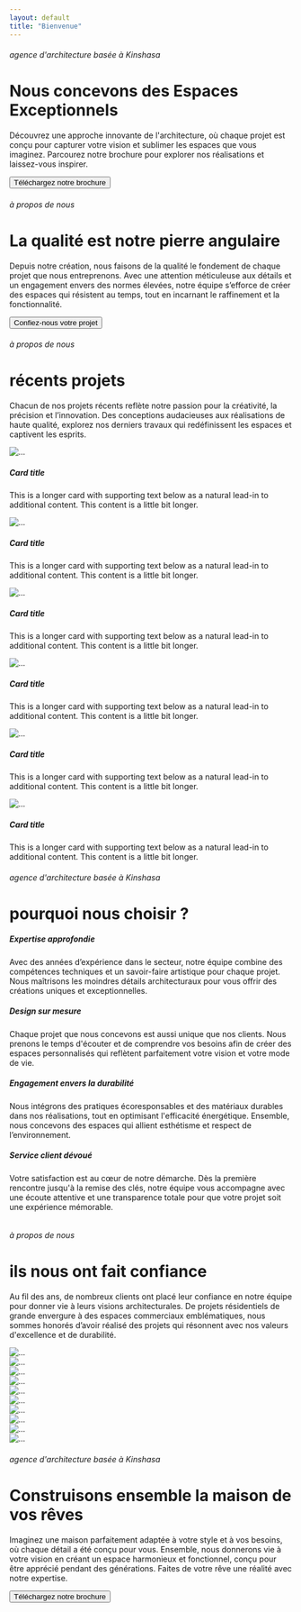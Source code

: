 ```yaml
---
layout: default
title: "Bienvenue"
---
```


<div class="container-fluid">
    <div class="row align-items-end th-hero p-xxl-5 p-lg-5 p-3">
        <div class="col-xxl-5 col-lg-6 col-12">
            <h6 class="text-uppercase fw-bold text-white">
                agence d'architecture basée à Kinshasa
            </h6>
            <h1 class="text-uppercase fw-bold text-white animate__animated animate__fadeIn">
                Nous concevons des Espaces Exceptionnels
            </h1>
        </div>
        <div class="col-xxl-3 offset-xxl-4 col-lg-5 offset-lg-1">
            <p class="text-white">
                Découvrez une approche innovante de l'architecture, où chaque projet est conçu pour capturer votre vision et sublimer les espaces que vous imaginez. Parcourez notre brochure pour explorer nos réalisations et laissez-vous inspirer.
            </p>
            <div class="d-grid gap-2">
                <button class="btn btn-primary" type="button">Téléchargez notre brochure</button>
            </div>
        </div>
    </div>
</div>

<div class="container-fluid p-xxl-5 p-lg-5 p-3 mt-5 mb-5">
    <div class="row align-items-start about-section">
        <div class="col-xxl-5 col-lg-6 col-12">
            <h6 class="text-uppercase fw-bold">
                à propos de nous
            </h6>
            <h1 class="text-uppercase fw-bold">
                La qualité est notre pierre angulaire
            </h1>
            <p>
                Depuis notre création, nous faisons de la qualité le fondement de chaque projet que nous entreprenons. Avec une attention méticuleuse aux détails et un engagement envers des normes élevées, notre équipe s’efforce de créer des espaces qui résistent au temps, tout en incarnant le raffinement et la fonctionnalité.
            </p>
            <div class="">
                <button class="btn btn-primary mb-5" type="button">Confiez-nous votre projet</button>
            </div>
        </div>
        <div class="col-xxl-5 offset-xxl-2 col-lg-6 offset-lg-0 col-12">
            <img class="img-fluid" src="/assets/images/th-img-about.webp" alt="">
        </div>
    </div>
</div>

<div class="container-fluid p-xxl-5 p-lg-5 p-3  mt-5 mb-5">
    <div class="row align-items-end projets-section">
        <div class="col-xxl-6 col-lg-6">
            <h6 class="text-uppercase fw-bold">
                à propos de nous
            </h6>
            <h1 class="text-uppercase fw-bold">
                récents projets
            </h1>
            <p>
                Chacun de nos projets récents reflète notre passion pour la créativité, la précision et l’innovation. Des conceptions audacieuses aux réalisations de haute qualité, explorez nos derniers travaux qui redéfinissent les espaces et captivent les esprits.
            </p>
        </div>
        <div class="col-xxl-12">
            <div class="row row-cols-1 row-cols-xxl-3 row-cols-lg-3 g-4">
                <div class="col">
                    <div class="card h-100">
                        <img src="/assets/images/th-img-h1.webp" class="card-img-top" alt="...">
                        <div class="card-body">
                            <h5 class="card-title">Card title</h5>
                            <p class="card-text">This is a longer card with supporting text below as a natural lead-in to additional content. This content is a little bit longer.</p>
                        </div>
                    </div>
                </div>
                <div class="col">
                    <div class="card h-100">
                        <img src="/assets/images/th-img-h2.webp" class="card-img-top" alt="...">
                        <div class="card-body">
                            <h5 class="card-title">Card title</h5>
                            <p class="card-text">This is a longer card with supporting text below as a natural lead-in to additional content. This content is a little bit longer.</p>
                        </div>
                    </div>
                </div>
                <div class="col">
                    <div class="card h-100">
                        <img src="/assets/images/th-img-h3.webp" class="card-img-top" alt="...">
                        <div class="card-body">
                            <h5 class="card-title">Card title</h5>
                            <p class="card-text">This is a longer card with supporting text below as a natural lead-in to additional content. This content is a little bit longer.</p>
                        </div>
                    </div>
                </div>
                <div class="col">
                    <div class="card h-100">
                        <img src="/assets/images/th-img-h4.webp" class="card-img-top" alt="...">
                        <div class="card-body">
                            <h5 class="card-title">Card title</h5>
                            <p class="card-text">This is a longer card with supporting text below as a natural lead-in to additional content. This content is a little bit longer.</p>
                        </div>
                    </div>
                </div>
                <div class="col">
                    <div class="card h-100">
                        <img src="/assets/images/th-img-h5.webp" class="card-img-top" alt="...">
                        <div class="card-body">
                            <h5 class="card-title">Card title</h5>
                            <p class="card-text">This is a longer card with supporting text below as a natural lead-in to additional content. This content is a little bit longer.</p>
                        </div>
                    </div>
                </div>
                <div class="col">
                    <div class="card h-100">
                        <img src="/assets/images/th-img-h1.webp" class="card-img-top" alt="...">
                        <div class="card-body">
                            <h5 class="card-title">Card title</h5>
                            <p class="card-text">This is a longer card with supporting text below as a natural lead-in to additional content. This content is a little bit longer.</p>
                        </div>
                    </div>
                </div>
            </div>
        </div>
    </div>
</div>

<div class="container-fluid bg-dark p-xxl-5 p-lg-5 p-3">
    <div class="row align-items-center pourquoi-section">
        <div class="col-xxl-7 col-lg-8">
            <h6 class="text-uppercase fw-bold text-white mt-3">
                agence d'architecture basée à Kinshasa
            </h6>
            <h1 class="text-uppercase fw-bold text-white">
                pourquoi nous choisir ?
            </h1>
            <div class="row row-cols-1 row-cols-xxl-2 row-cols-lg-2 g-4">
                <div class="col">
                    <div class="card h-100">
                        <div class="card-body">
                            <h5 class="card-title">Expertise approfondie</h5>
                            <p class="card-text">
                                Avec des années d’expérience dans le secteur, notre équipe combine des compétences techniques et un savoir-faire artistique pour chaque projet. Nous maîtrisons les moindres détails architecturaux pour vous offrir des créations uniques et exceptionnelles.
                            </p>
                        </div>
                    </div>
                </div>
                <div class="col">
                    <div class="card h-100">
                        <div class="card-body">
                            <h5 class="card-title">Design sur mesure</h5>
                            <p class="card-text">
                                Chaque projet que nous concevons est aussi unique que nos clients. Nous prenons le temps d'écouter et de comprendre vos besoins afin de créer des espaces personnalisés qui reflètent parfaitement votre vision et votre mode de vie.
                            </p>
                        </div>
                    </div>
                </div>
                <div class="col">
                    <div class="card h-100">
                        <div class="card-body">
                            <h5 class="card-title">Engagement envers la durabilité</h5>
                            <p class="card-text">
                                Nous intégrons des pratiques écoresponsables et des matériaux durables dans nos réalisations, tout en optimisant l'efficacité énergétique. Ensemble, nous concevons des espaces qui allient esthétisme et respect de l’environnement.
                            </p>
                        </div>
                    </div>
                </div>
                <div class="col">
                    <div class="card h-100">
                        <div class="card-body">
                            <h5 class="card-title">Service client dévoué </h5>
                            <p class="card-text">
                                Votre satisfaction est au cœur de notre démarche. Dès la première rencontre jusqu'à la remise des clés, notre équipe vous accompagne avec une écoute attentive et une transparence totale pour que votre projet soit une expérience mémorable.
                            </p>
                        </div>
                    </div>
                </div>
            </div>
        </div>
        <div class="col-xxl-5 col-lg-4">
            <img src="/assets/images/th-img-pourquoi.webp" alt="" class="img-fluid">
        </div>
    </div>
</div>

<div class="container-fluid p-xxl-5 p-lg-5 p-3  confiance-section">
    <div class="row align-items-end mt-5 mb-5">
        <div class="col-xxl-6 col-lg-7 col-12">
            <h6 class="text-uppercase fw-bold">
                à propos de nous
            </h6>
            <h1 class="text-uppercase fw-bold">
                ils nous ont fait confiance
            </h1>
            <p>
                Au fil des ans, de nombreux clients ont placé leur confiance en notre équipe pour donner vie à leurs visions architecturales. De projets résidentiels de grande envergure à des espaces commerciaux emblématiques, nous sommes honorés d’avoir réalisé des projets qui résonnent avec nos valeurs d'excellence et de durabilité.
            </p>
        </div>
        <div class="col-xxl-12 col-lg-12">
            <div class="row row-cols-3 row-cols-xxl-5 row-cols-lg-5 g-4 p-xxl-5 p-lg-5 p-3">
                <div class="col">
                    <div class="card h-100">
                        <img src="/assets/images/th-img-apple.webp" class="card-img-top" alt="...">
                    </div>
                </div>
                <div class="col">
                    <div class="card h-100">
                        <img src="/assets/images/th-img-amazon.webp" class="card-img-top" alt="...">
                    </div>
                </div>
                <div class="col">
                    <div class="card h-100">
                        <img src="/assets/images/th-img.webp" class="card-img-top" alt="...">
                    </div>
                </div>
                <div class="col">
                    <div class="card h-100">
                        <img src="/assets/images/th-img-fedex.webp" class="card-img-top" alt="...">
                    </div>
                </div>
                <div class="col">
                    <div class="card h-100">
                        <img src="/assets/images/th-img-macdo.webp" class="card-img-top" alt="...">
                    </div>
                </div>
                <div class="col">
                    <div class="card h-100">
                        <img src="/assets/images/th-img-mercedes.webp" class="card-img-top" alt="...">
                    </div>
                </div>
                <div class="col">
                    <div class="card h-100">
                        <img src="/assets/images/th-img-nike.webp" class="card-img-top" alt="...">
                    </div>
                </div>
                <div class="col">
                    <div class="card h-100">
                        <img src="/assets/images/th-img-star.png" class="card-img-top" alt="...">
                    </div>
                </div>
                <div class="col">
                    <div class="card h-100">
                        <img src="/assets/images/th-img-toyota.webp" class="card-img-top" alt="...">
                    </div>
                </div>
                <div class="col">
                    <div class="card h-100">
                        <img src="/assets/images/th-img-mercedes.webp" class="card-img-top" alt="...">
                    </div>
                </div>
            </div>
        </div>
    </div>
</div>

<div class="container-fluid">
    <div class="row align-items-end talk-section p-xxl-5 p-lg-5 p-3 ">
        <div class="col-xxl-5 col-lg-5 mt-xxl-5 mt-lg-5 mb-xxl-5 mb-lg-5">
            <h6 class="text-uppercase fw-bold text-white">
                agence d'architecture basée à Kinshasa
            </h6>
            <h1 class="text-uppercase fw-bold text-white">
                Construisons ensemble la maison de vos rêves
            </h1>
               <p class="text-white">
                Imaginez une maison parfaitement adaptée à votre style et à vos besoins, où chaque détail a été conçu pour vous. Ensemble, nous donnerons vie à votre vision en créant un espace harmonieux et fonctionnel, conçu pour être apprécié pendant des générations. Faites de votre rêve une réalité avec notre expertise.
            </p>
            <div class="">
                <button class="btn btn-primary" type="button">Téléchargez notre brochure</button>
            </div>
        </div>
    </div>
</div>